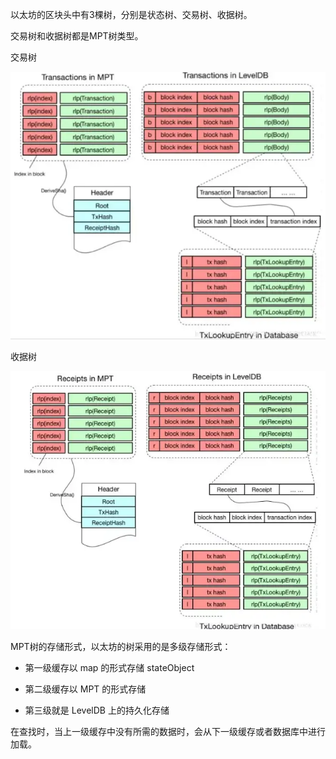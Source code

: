 以太坊的区块头中有3棵树，分别是状态树、交易树、收据树。

交易树和收据树都是MPT树类型。



交易树

![](/assets/tx-in-mpt.png)



收据树

![](/assets/receipts-in-mpt.png)





MPT树的存储形式，以太坊的树采用的是多级存储形式：



* 第一级缓存以 map 的形式存储 stateObject

* 第二级缓存以 MPT 的形式存储

* 第三级就是 LevelDB 上的持久化存储

在查找时，当上一级缓存中没有所需的数据时，会从下一级缓存或者数据库中进行加载。







